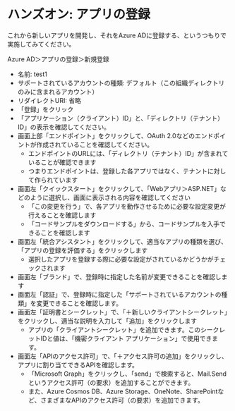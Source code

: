 # ハンズオン: アプリの登録

これから新しいアプリを開発し、それをAzure ADに登録する、というつもりで実施してみてください。

Azure AD＞アプリの登録＞新規登録

- 名前: test1
- サポートされているアカウントの種類: デフォルト（この組織ディレクトリのみに含まれるアカウント）
- リダイレクトURI: 省略
- 「登録」をクリック
- 「アプリケーション（クライアント）ID」と、「ディレクトリ（テナント）ID」の表示を確認してください。
- 画面上部「エンドポイント」をクリックして、OAuth 2.0などのエンドポイントが作成されていることを確認してください。
  - エンドポイントのURLには、「ディレクトリ（テナント）ID」が含まれていることが確認できます
  - つまりエンドポイントは、登録した各アプリではなく、テナントに対して作られています
- 画面左「クイックスタート」をクリックして、「Webアプリ＞ASP.NET」などのように選択し、画面に表示される内容を確認してください
  - 「この変更を行う」で、各アプリを動作させるために必要な設定変更が行えることを確認します
  - 「コードサンプルをダウンロードする」から、コードサンプルを入手できることを確認します
- 画面左「統合アシスタント」をクリックして、適当なアプリの種類を選び、「アプリの登録を評価する」をクリックします
  - 選択したアプリを登録する際に必要な設定がされているかどうかがチェックされます
- 画面左「ブランド」で、登録時に指定した名前が変更できることを確認します
- 画面左「認証」で、登録時に指定した「サポートされているアカウントの種類」を変更できることを確認します。
- 画面左「証明書とシークレット」で、「＋新しいクライアントシークレット」をクリックし、適当な説明を入力して「追加」をクリックします
  - アプリの「クライアントシークレット」を追加できます。このシークレットIDと値は、「機密クライアント アプリケーション」で使用できます。
- 画面左「APIのアクセス許可」で、「＋アクセス許可の追加」をクリックし、アプリに割り当てできるAPIを確認します。
  - 「Microsoft Graph」をクリックし、「send」で検索すると、Mail.Sendというアクセス許可（の要求）を追加することができます。
  - また、Azure Cosmos DB、Azure Storage、OneNote、SharePointなど、さまざまなAPIのアクセス許可（の要求）を追加できます。
